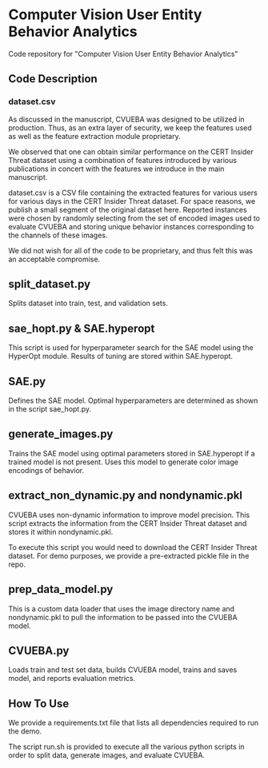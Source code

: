 # Computer Vision User Entity Behavior Analytics
Code repository for "Computer Vision User Entity Behavior Analytics"

## Code Description

### dataset.csv
As discussed in the manuscript, CVUEBA was designed to be utilized in production. Thus, as an extra layer of security, we keep the features used as well as the feature extraction module proprietary. 

We observed that one can obtain similar performance on the CERT Insider Threat dataset using a combination of features introduced by various publications in concert with the features we introduce in the main manuscript.

dataset.csv is a CSV file containing the extracted features for various users for various days in the CERT Insider Threat dataset. For space reasons, we publish a small segment of the original dataset here. Reported instances were chosen by randomly selecting from the set of encoded images used to evaluate CVUEBA and storing unique behavior instances corresponding to the channels of these images.

We did not wish for all of the code to be proprietary, and thus felt this was an acceptable compromise.

## split_dataset.py
Splits dataset into train, test, and validation sets.

## sae_hopt.py & SAE.hyperopt
This script is used for hyperparameter search for the SAE model using the HyperOpt module. Results of tuning are stored within SAE.hyperopt.

## SAE.py
Defines the SAE model. Optimal hyperparameters are determined as shown in the script sae_hopt.py.

## generate_images.py
Trains the SAE model using optimal parameters stored in SAE.hyperopt if a trained model is not present. Uses this model to generate color image encodings of behavior.

## extract_non_dynamic.py and nondynamic.pkl
CVUEBA uses non-dynamic information to improve model precision. This script extracts the information from the CERT Insider Threat dataset and stores it within nondynamic.pkl.

To execute this script you would need to download the CERT Insider Threat dataset. For demo purposes, we provide a pre-extracted pickle file in the repo.

## prep_data_model.py
This is a custom data loader that uses the image directory name and nondynamic.pkl to pull the information to be passed into the CVUEBA model.

## CVUEBA.py
Loads train and test set data, builds CVUEBA model, trains and saves model, and reports evaluation metrics.

## How To Use
We provide a requirements.txt file that lists all dependencies required to run the demo.

The script run.sh is provided to execute all the various python scripts in order to split data, generate images, and evaluate CVUEBA.
